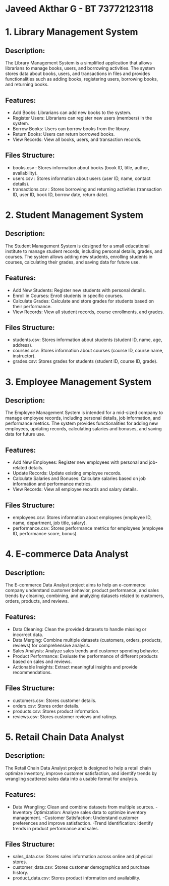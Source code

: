 # Javeed Akthar G - BT 73772123118
 
 # 1. Library Management System 
 
## Description:

The Library Management System is a simplified application that allows librarians to manage books, users, and borrowing activities. The system stores data about books, users, and transactions in files and provides functionalities such as adding books, registering users, borrowing books, and returning books.

## Features:

- Add Books: Librarians can add new books to the system.
- Register Users: Librarians can register new users (members) in the system.
- Borrow Books: Users can borrow books from the library.
- Return Books: Users can return borrowed books.
- View Records: View all books, users, and transaction records.

## Files Structure:

- books.csv : Stores information about books (book ID, title, author, availability).
- users.csv : Stores information about users (user ID, name, contact details).
- transactions.csv : Stores borrowing and returning activities (transaction ID, user ID, book ID, borrow date, return date).

# 2. Student Management System

## Description:

The Student Management System is designed for a small educational institute to manage student records, including personal details, grades, and courses. The system allows adding new students, enrolling students in courses, calculating their grades, and saving data for future use.

## Features:

- Add New Students: Register new students with personal details.
- Enroll in Courses: Enroll students in specific courses.
- Calculate Grades: Calculate and store grades for students based on their performance.
- View Records: View all student records, course enrollments, and grades.

## Files Structure:

- students.csv: Stores information about students (student ID, name, age, address).
- courses.csv: Stores information about courses (course ID, course name, instructor).
- grades.csv: Stores grades for students (student ID, course ID, grade).

# 3. Employee Management System
## Description:

The Employee Management System is intended for a mid-sized company to manage employee records, including personal details, job information, and performance metrics. The system provides functionalities for adding new employees, updating records, calculating salaries and bonuses, and saving data for future use.

## Features:

- Add New Employees: Register new employees with personal and job-related details.
- Update Records: Update existing employee records.
- Calculate Salaries and Bonuses: Calculate salaries based on job information and performance metrics.
- View Records: View all employee records and salary details.

## Files Structure:

- employees.csv: Stores information about employees (employee ID, name, department, job title, salary).
- performance.csv: Stores performance metrics for employees (employee ID, performance score, bonus).

# 4. E-commerce Data Analyst

## Description:

The E-commerce Data Analyst project aims to help an e-commerce company understand customer behavior, product performance, and sales trends by cleaning, combining, and analyzing datasets related to customers, orders, products, and reviews.

## Features:

- Data Cleaning: Clean the provided datasets to handle missing or incorrect data.
- Data Merging: Combine multiple datasets (customers, orders, products, reviews) for comprehensive analysis.
- Sales Analysis: Analyze sales trends and customer spending behavior.
- Product Performance: Evaluate the performance of different products based on sales and reviews.
- Actionable Insights: Extract meaningful insights and provide recommendations.

## Files Structure:

- customers.csv: Stores customer details.
- orders.csv: Stores order details.
- products.csv: Stores product information.
- reviews.csv: Stores customer reviews and ratings.

# 5. Retail Chain Data Analyst

## Description:

The Retail Chain Data Analyst project is designed to help a retail chain optimize inventory, improve customer satisfaction, and identify trends by wrangling scattered sales data into a usable format for analysis.

## Features:

- Data Wrangling: Clean and combine datasets from multiple sources.
-Inventory Optimization: Analyze sales data to optimize inventory management.
-Customer Satisfaction: Understand customer preferences and improve satisfaction.
-Trend Identification: Identify trends in product performance and sales.

## Files Structure:
- sales_data.csv: Stores sales information across online and physical stores.
- customer_data.csv: Stores customer demographics and purchase history.
- product_data.csv: Stores product information and availability.
